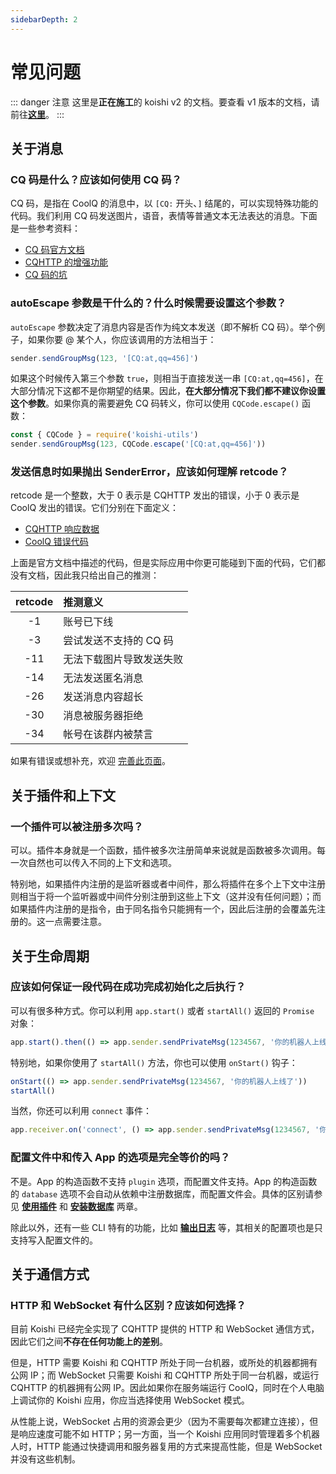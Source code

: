 ```yaml
---
sidebarDepth: 2
---
```


# 常见问题

::: danger 注意
这里是**正在施工**的 koishi v2 的文档。要查看 v1 版本的文档，请前往[**这里**](https://koishijs.github.io/v1/)。
:::

## 关于消息

### CQ 码是什么？应该如何使用 CQ 码？

CQ 码，是指在 CoolQ 的消息中，以 `[CQ:` 开头、`]` 结尾的，可以实现特殊功能的代码。我们利用 CQ 码发送图片，语音，表情等普通文本无法表达的消息。下面是一些参考资料：

- [CQ 码官方文档](https://d.cqp.me/Pro/CQ%E7%A0%81)
- [CQHTTP 的增强功能](https://cqhttp.cc/docs/4.13/#/CQCode?id=%E5%A2%9E%E5%BC%BA%E5%8A%9F%E8%83%BD%E5%88%97%E8%A1%A8)
- [CQ 码的坑](https://github.com/richardchien/coolq-http-api/wiki/CQ-%E7%A0%81%E7%9A%84%E5%9D%91)

### autoEscape 参数是干什么的？什么时候需要设置这个参数？

`autoEscape` 参数决定了消息内容是否作为纯文本发送（即不解析 CQ 码）。举个例子，如果你要 @ 某个人，你应该调用的方法相当于：

```js
sender.sendGroupMsg(123, '[CQ:at,qq=456]')
```

如果这个时候传入第三个参数 `true`，则相当于直接发送一串 `[CQ:at,qq=456]`，在大部分情况下这都不是你期望的结果。因此，**在大部分情况下我们都不建议你设置这个参数**。如果你真的需要避免 CQ 码转义，你可以使用 `CQCode.escape()` 函数：

```js
const { CQCode } = require('koishi-utils')
sender.sendGroupMsg(123, CQCode.escape('[CQ:at,qq=456]'))
```

### 发送信息时如果抛出 SenderError，应该如何理解 retcode？

retcode 是一个整数，大于 0 表示是 CQHTTP 发出的错误，小于 0 表示是 CoolQ 发出的错误。它们分别在下面定义：

- [CQHTTP 响应数据](https://cqhttp.cc/docs/4.13/#/API?id=%E5%93%8D%E5%BA%94%E8%AF%B4%E6%98%8E)
- [CoolQ 错误代码](https://docs.cqp.im/dev/v9/errorcode/)

上面是官方文档中描述的代码，但是实际应用中你更可能碰到下面的代码，它们都没有文档，因此我只给出自己的推测：

| retcode | 推测意义 |
|:-:|:--|
| -1 | 账号已下线 |
| -3 | 尝试发送不支持的 CQ 码 |
| -11 | 无法下载图片导致发送失败 |
| -14 | 无法发送匿名消息 |
| -26 | 发送消息内容超长 |
| -30 | 消息被服务器拒绝 |
| -34 | 帐号在该群内被禁言 |

如果有错误或想补充，欢迎 [完善此页面](https://github.com/koishijs/koishijs.github.io/edit/docs/guide/faq.md)。

## 关于插件和上下文

### 一个插件可以被注册多次吗？

可以。插件本身就是一个函数，插件被多次注册简单来说就是函数被多次调用。每一次自然也可以传入不同的上下文和选项。

特别地，如果插件内注册的是监听器或者中间件，那么将插件在多个上下文中注册则相当于将一个监听器或中间件分别注册到这些上下文（这并没有任何问题）；而如果插件内注册的是指令，由于同名指令只能拥有一个，因此后注册的会覆盖先注册的。这一点需要注意。

## 关于生命周期

### 应该如何保证一段代码在成功完成初始化之后执行？

可以有很多种方式。你可以利用 `app.start()` 或者 `startAll()` 返回的 `Promise` 对象：

```js
app.start().then(() => app.sender.sendPrivateMsg(1234567, '你的机器人上线了'))
```

特别地，如果你使用了 `startAll()` 方法，你也可以使用 `onStart()` 钩子：

```js
onStart(() => app.sender.sendPrivateMsg(1234567, '你的机器人上线了'))
startAll()
```

当然，你还可以利用 `connect` 事件：

```js
app.receiver.on('connect', () => app.sender.sendPrivateMsg(1234567, '你的机器人上线了'))
```

### 配置文件中和传入 App 的选项是完全等价的吗？

不是。App 的构造函数不支持 `plugin` 选项，而配置文件支持。App 的构造函数的 `database` 选项不会自动从依赖中注册数据库，而配置文件会。具体的区别请参见 [**使用插件**](./plugin-and-context.md#使用插件) 和 [**安装数据库**](./using-database.md#安装数据库) 两章。

除此以外，还有一些 CLI 特有的功能，比如 [**输出日志**](./logger.md) 等，其相关的配置项也是只支持写入配置文件的。

## 关于通信方式

### HTTP 和 WebSocket 有什么区别？应该如何选择？

目前 Koishi 已经完全实现了 CQHTTP 提供的 HTTP 和 WebSocket 通信方式，因此它们之间**不存在任何功能上的差别**。

但是，HTTP 需要 Koishi 和 CQHTTP 所处于同一台机器，或所处的机器都拥有公网 IP；而 WebSocket 只需要 Koishi 和 CQHTTP 所处于同一台机器，或运行 CQHTTP 的机器拥有公网 IP。因此如果你在服务端运行 CoolQ，同时在个人电脑上调试你的 Koishi 应用，你应当选择使用 WebSocket 模式。

从性能上说，WebSocket 占用的资源会更少（因为不需要每次都建立连接），但是响应速度可能不如 HTTP；另一方面，当一个 Koishi 应用同时管理着多个机器人时，HTTP 能通过快捷调用和服务器复用的方式来提高性能，但是 WebSocket 并没有这些机制。
